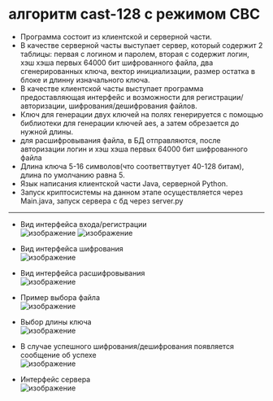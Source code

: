 # алгоритм cast-128 с режимом CBC
* Программа состоит из клиентской и серверной части.
* В качестве серверной часты выступает сервер, который содержит 2 таблицы: первая с логином и паролем, вторая с содержит логин, хэш хэша первых 64000 бит шифрованного файла, два сгенерированных ключа, вектор инициализации, размер остатка в блоке и длинну изначального ключа.  
* В качестве клиентской часты выступает программа предоставляющая интерфейс и возможности для регистрации/авторизации, шифрования/дешифрования файлов.
* Ключ для генерации двух ключей на полях генерируется с помощью библиотеки для генерации ключей aes, а затем обрезается до нужной длины.
* для расшифровывания файла, в БД отправляются, после авторизации логин и хэш хэша первых 64000 бит шифрованного файла
* Длина ключа 5-16 символов(что соответтвутует 40-128 битам), длина по умолчанию равна 5.
* Язык написания клиентской части Java, серверной Python.
* Запуск криптосистемы на данном этапе осуществляется через Main.java, запуск сервера с бд через server.py
***
* Вид интерфейса входа/регистрации    
![изображение](https://user-images.githubusercontent.com/84348788/144586564-47f4d275-6327-4a70-8b69-c104fd8ef8af.png)
![изображение](https://user-images.githubusercontent.com/84348788/144586441-e2095acc-70c8-43be-a806-11bbde45ffb2.png)

* Вид интерфейса шифрования  
![изображение](https://user-images.githubusercontent.com/84348788/141312583-7d555894-0caf-4f1e-b652-d789eb355d5c.png)
  
* Вид интерфейса расшифровывания  
![изображение](https://user-images.githubusercontent.com/84348788/141312803-945e08fa-64fc-410d-8d07-46398a781959.png)
   
* Пример выбора файла    
![изображение](https://user-images.githubusercontent.com/84348788/141312950-b393f401-4141-4440-aaaf-abc00f966b4f.png)
  
* Выбор длины ключа  
![изображение](https://user-images.githubusercontent.com/84348788/141312963-5a8b0d6f-1628-481a-855b-d3ea1476151f.png)
  
* В случае успешного шифрования/дешифрования появляется сообщение об успехе  
![изображение](https://user-images.githubusercontent.com/84348788/141313692-f78ab866-aabe-4c99-92b7-a40103d15384.png)  

* Интерфейс сервера   
![изображение](https://user-images.githubusercontent.com/84348788/144584746-bf970947-0ded-4c60-adaa-7febb9728afa.png)



